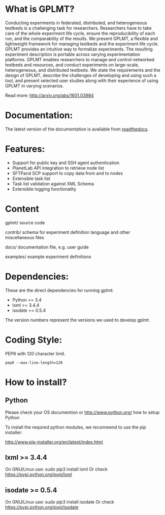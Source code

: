 What is GPLMT?
===============

Conducting experiments in federated, distributed, and heterogeneous testbeds is a challenging task for researchers. Researchers have to take care of the whole experiment life cycle, ensure the reproducibility of each run, and the comparability of the results. We present GPLMT, a flexible and lightweight framework for managing testbeds and the experiment life cycle. GPLMT provides an intuitive way to formalize experiments. The resulting experiment description is portable across varying experimentation platforms. GPLMT enables researchers to manage and control networked testbeds and resources, and conduct experiments on large-scale, heterogeneous, and distributed testbeds. We state the requirements and the design of GPLMT, describe the challenges of developing and using such a tool, and present selected user studies along with their experience of using GPLMT in varying scenarios.

Read more: http://arxiv.org/abs/1601.03984

Documentation:
==============

The latest version of the documentation is available from 
[readthedocs](http://gplmt.readthedocs.org/en/latest/).


Features:
=============

- Support for public key and SSH agent authentication
- PlanetLab API integration to retrieve node list
- SFTPand SCP support to copy data from and to nodes
- Extensible task list
- Task list validation against XML Schema
- Extensible logging functionality

Content
=============

gplmt/
source code

contrib/
schema for experiment definition language and other miscellaneous files

docs/
documentation file, e.g. user guide

examples/
example experiment definitions


Dependencies:
=============

These are the direct dependencies for running gplmt:

- Python >= 3.4
- lxml >= 3.4.4
- isodate >= 0.5.4

The version numbers represent the versions we used to develop gplmt.

Coding Style:
=============

PEP8 with 120 character limit.

    pep8 --max-line-length=120


How to install?
===============

Python
--------

Please check your OS documention or http://www.python.org/ how to setup
Python

To install the required python modules, we recommend to use the pip 
installer:

http://www.pip-installer.org/en/latest/index.html

lxml >= 3.4.4
--------

On GNU/Linux use: sudo pip3 install lxml
Or check https://pypi.python.org/pypi/lxml

isodate >= 0.5.4
--------

On GNU/Linux use: sudo pip3 install isodate
Or check https://pypi.python.org/pypi/isodate

